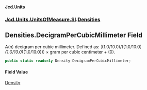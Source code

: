 #### [Jcd.Units](index.md 'index')
### [Jcd.Units.UnitsOfMeasure.SI](Jcd.Units.UnitsOfMeasure.SI.md 'Jcd.Units.UnitsOfMeasure.SI').[Densities](Densities.md 'Jcd.Units.UnitsOfMeasure.SI.Densities')

## Densities.DecigramPerCubicMillimeter Field

A(n) decigram per cubic millimeter. Defined as: ((1.0/10.0)/((1.0/10.0)*(1.0/10.0)*(1.0/10.0))) × gram per cubic centimeter + (0).

```csharp
public static readonly Density DecigramPerCubicMillimeter;
```

#### Field Value
[Density](Density.md 'Jcd.Units.UnitTypes.Density')